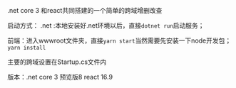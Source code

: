 .net core 3 和react共同搭建的一个简单的跨域增删改查

启动方式：
.net :本地安装好.net环境以后，直接`dotnet run`启动服务；

前端：进入wwwroot文件夹，直接`yarn start`当然需要先安装一下node开发包；`yarn install`



主要的跨域设置在Startup.cs文件内

版本：.net core 3 预览版8
react 16.9
